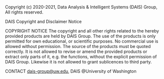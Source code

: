 Copyright (c) 2020-2021, Data Analysis & Intelligent Systems (DAIS) Group,
All rights reserved.

DAIS Copyright and Disclaimer Notice

COPYRIGHT NOTICE
The copyright and all other rights related to the hereby provided products are held by DAIS Group. 
The use of the products is only permitted for own educational, or scientific purposes. No commercial use is allowed without permission. 
The source of the products must be quoted correctly. 
It is not allowed to revise or amend the provided products or extract only parts of it, e.g. the functions, without the explicit permission of DAIS Group. 
Likewise it is not allowed to grant sublicences to third party.

CONTACT
dais-group@uw.edu, 
DAIS @University of Washington
